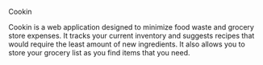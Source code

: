 Cookin

Cookin is a web application designed to minimize food waste and grocery store expenses. It tracks your current inventory and suggests recipes that would require the least amount of new ingredients. It also allows you to store your grocery list as you find items that you need.